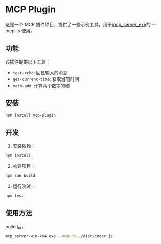 # MCP Plugin

这是一个 MCP 插件项目，提供了一些示例工具。用于[mcp_server_exe](https://github.com/shadowcz007/mcp_server_exe)的 --mcp-js 使用。

## 功能

该插件提供以下工具：

- `test-echo`: 回显输入的消息
- `get-current-time`: 获取当前时间
- `math-add`: 计算两个数字的和

## 安装

```bash
npm install mcp-plugin
```

## 开发

1. 安装依赖：
```bash
npm install
```

2. 构建项目：
```bash
npm run build
```

3. 运行测试：
```bash
npm test
```

## 使用方法

build 后，

```bash
mcp_server-win-x64.exe --mcp-js ./dist/index.js
```
